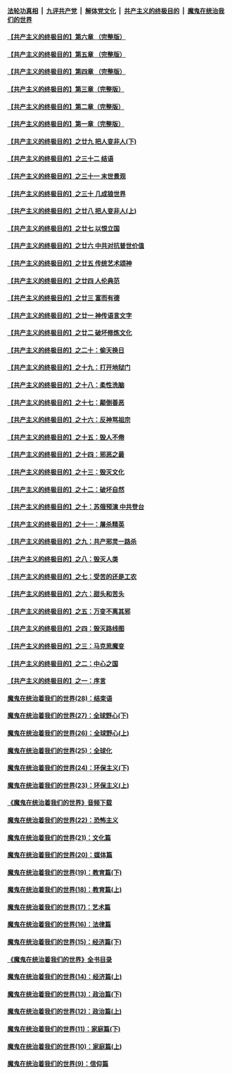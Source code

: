 

####  [法轮功真相](../../../../basic/blob/master/README.md?t=06282031) &nbsp;|&nbsp; [九评共产党](../../../../9ping.md/blob/master/README.md?t=06282031) &nbsp;|&nbsp; [解体党文化](../../../../jtdwh.md/blob/master/README.md?t=06282031)  &nbsp;|&nbsp; [共产主义的终极目的](../../../../gczydzjmd.md/blob/master/README.md?t=06282031) &nbsp;|&nbsp; [魔鬼在统治我们的世界](../../../../mgztzwmdsj.md/blob/master/README.md?t=06282031) 

#### [【共产主义的终极目的】第六章 （完整版）](../pages/nsc422/n11428913.md?t=06282031) 

#### [【共产主义的终极目的】第五章 （完整版）](../pages/nsc422/n11428912.md?t=06282031) 

#### [【共产主义的终极目的】第四章 （完整版）](../pages/nsc422/n11428907.md?t=06282031) 

#### [【共产主义的终极目的】第三章（完整版）](../pages/nsc422/n11428848.md?t=06282031) 

#### [【共产主义的终极目的】第二章（完整版）](../pages/nsc422/n11428831.md?t=06282031) 

#### [【共产主义的终极目的】第一章（完整版）](../pages/nsc422/n11417651.md?t=06282031) 

#### [【共产主义的终极目的】之廿九 把人变非人(下)](../pages/nsc422/n11344140.md?t=06282031) 

#### [【共产主义的终极目的】之三十二 结语](../pages/nsc422/n11360535.md?t=06282031) 

#### [【共产主义的终极目的】之三十一 末世景观](../pages/nsc422/n11351129.md?t=06282031) 

#### [【共产主义的终极目的】之三十 几成狼世界](../pages/nsc422/n11348280.md?t=06282031) 

#### [【共产主义的终极目的】之廿八 把人变非人(上)](../pages/nsc422/n11340492.md?t=06282031) 

#### [【共产主义的终极目的】之廿七 以恨立国](../pages/nsc422/n11336944.md?t=06282031) 

#### [【共产主义的终极目的】之廿六 中共对抗普世价值](../pages/nsc422/n11324785.md?t=06282031) 

#### [【共产主义的终极目的】之廿五 传统艺术颂神](../pages/nsc422/n11296396.md?t=06282031) 

#### [【共产主义的终极目的】之廿四 人伦典范](../pages/nsc422/n11296397.md?t=06282031) 

#### [【共产主义的终极目的】之廿三 富而有德](../pages/nsc422/n11283598.md?t=06282031) 

#### [【共产主义的终极目的】之廿一 神传语言文字](../pages/nsc422/n11263265.md?t=06282031) 

#### [【共产主义的终极目的】之廿二 破坏修炼文化](../pages/nsc422/n11245728.md?t=06282031) 

#### [【共产主义的终极目的】之二十：偷天换日](../pages/nsc422/n11238846.md?t=06282031) 

#### [【共产主义的终极目的】之十九：打开地狱门](../pages/nsc422/n11206376.md?t=06282031) 

#### [【共产主义的终极目的】之十八：柔性洗脑](../pages/nsc422/n11199994.md?t=06282031) 

#### [【共产主义的终极目的】之十七：颠倒善恶](../pages/nsc422/n11179782.md?t=06282031) 

#### [【共产主义的终极目的】之十六：反神骂祖宗](../pages/nsc422/n11166798.md?t=06282031) 

#### [【共产主义的终极目的】之十五：毁人不倦](../pages/nsc422/n11166792.md?t=06282031) 

#### [【共产主义的终极目的】之十四：邪恶之最](../pages/nsc422/n11150249.md?t=06282031) 

#### [【共产主义的终极目的】之十三：毁灭文化](../pages/nsc422/n11135227.md?t=06282031) 

#### [【共产主义的终极目的】之十二：破坏自然](../pages/nsc422/n11135214.md?t=06282031) 

#### [【共产主义的终极目的】之十：苏俄预演 中共登台](../pages/nsc422/n11118424.md?t=06282031) 

#### [【共产主义的终极目的】之十一：屠杀精英](../pages/nsc422/n11118442.md?t=06282031) 

#### [【共产主义的终极目的】之九：共产邪灵一路杀](../pages/nsc422/n11114139.md?t=06282031) 

#### [【共产主义的终极目的】之八：毁灭人类](../pages/nsc422/n11108503.md?t=06282031) 

#### [【共产主义的终极目的】之七：受苦的还是工农](../pages/nsc422/n11101809.md?t=06282031) 

#### [【共产主义的终极目的】之六：甜头和苦头](../pages/nsc422/n11096971.md?t=06282031) 

#### [【共产主义的终极目的】之五：万变不离其邪](../pages/nsc422/n11091285.md?t=06282031) 

#### [【共产主义的终极目的】之四：毁灭路线图](../pages/nsc422/n11086284.md?t=06282031) 

#### [【共产主义的终极目的】之三：马克思魔变](../pages/nsc422/n11061941.md?t=06282031) 

#### [【共产主义的终极目的】之二：中心之国](../pages/nsc422/n11047728.md?t=06282031) 

#### [【共产主义的终极目的】之一：序言](../pages/nsc422/n11086077.md?t=06282031) 

#### [魔鬼在统治着我们的世界(28)：结束语](../pages/nsc422/n10936246.md?t=06282031) 

#### [魔鬼在统治着我们的世界(27)：全球野心(下)](../pages/nsc422/n10928319.md?t=06282031) 

#### [魔鬼在统治着我们的世界(26)：全球野心(上)](../pages/nsc422/n10900318.md?t=06282031) 

#### [魔鬼在统治着我们的世界(25)：全球化](../pages/nsc422/n10788205.md?t=06282031) 

#### [魔鬼在统治着我们的世界(24)：环保主义(下)](../pages/nsc422/n10695307.md?t=06282031) 

#### [魔鬼在统治着我们的世界(23)：环保主义(上)](../pages/nsc422/n10688613.md?t=06282031) 

#### [《魔鬼在统治着我们的世界》音频下载](../pages/nsc422/n10635553.md?t=06282031) 

#### [魔鬼在统治着我们的世界(22)：恐怖主义](../pages/nsc422/n10614727.md?t=06282031) 

#### [魔鬼在统治着我们的世界(21)：文化篇](../pages/nsc422/n10597706.md?t=06282031) 

#### [魔鬼在统治着我们的世界(20)：媒体篇](../pages/nsc422/n10586579.md?t=06282031) 

#### [魔鬼在统治着我们的世界(19)：教育篇(下)](../pages/nsc422/n10564808.md?t=06282031) 

#### [魔鬼在统治着我们的世界(18)：教育篇(上)](../pages/nsc422/n10526970.md?t=06282031) 

#### [魔鬼在统治着我们的世界(17)：艺术篇](../pages/nsc422/n10499093.md?t=06282031) 

#### [魔鬼在统治着我们的世界(16)：法律篇](../pages/nsc422/n10485969.md?t=06282031) 

#### [魔鬼在统治着我们的世界(15)：经济篇(下)](../pages/nsc422/n10469975.md?t=06282031) 

#### [《魔鬼在统治着我们的世界》全书目录](../pages/nsc422/n10464261.md?t=06282031) 

#### [魔鬼在统治着我们的世界(14)：经济篇(上)](../pages/nsc422/n10457370.md?t=06282031) 

#### [魔鬼在统治着我们的世界(13)：政治篇(下)](../pages/nsc422/n10448270.md?t=06282031) 

#### [魔鬼在统治着我们的世界(12)：政治篇(上)](../pages/nsc422/n10444576.md?t=06282031) 

#### [魔鬼在统治着我们的世界(11)：家庭篇(下)](../pages/nsc422/n10440961.md?t=06282031) 

#### [魔鬼在统治着我们的世界(10)：家庭篇(上)](../pages/nsc422/n10435448.md?t=06282031) 

#### [魔鬼在统治着我们的世界(9)：信仰篇](../pages/nsc422/n10432159.md?t=06282031) 

